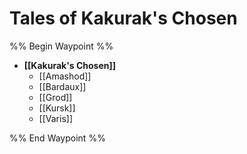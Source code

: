 # Tales of Kakurak's Chosen
%% Begin Waypoint %%
- **[[Kakurak's Chosen]]**
	- [[Amashod]]
	- [[Bardaux]]
	- [[Grod]]
	- [[Kursk]]
	- [[Varis]]

%% End Waypoint %%

